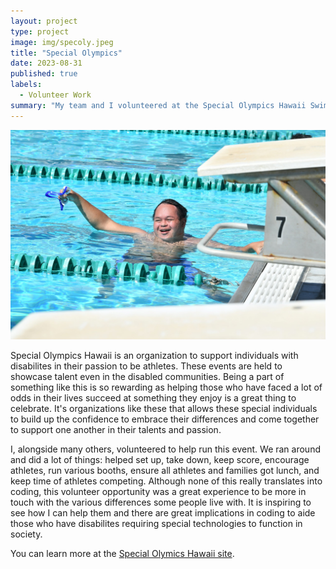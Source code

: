 ```yaml
---
layout: project
type: project
image: img/specoly.jpeg
title: "Special Olympics"
date: 2023-08-31
published: true
labels:
  - Volunteer Work
summary: "My team and I volunteered at the Special Olympics Hawaii Swimming event, held at UH Manoa."
---
```



<div class="text-center p-4">
  <img width="600px" src="../img/specoly2.JPG" class="img" >
</div>
  

Special Olympics Hawaii is an organization to support individuals with disabilites in their passion to be athletes. These events are held to showcase talent even in the disabled communities. Being a part of something like this is so rewarding as helping those who have faced a lot of odds in their lives succeed at something they enjoy is a great thing to celebrate. It's organizations like these that allows these special individuals to build up the confidence to embrace their differences and come together to support one another in their talents and passion. 


I, alongside many others, volunteered to help run this event. We ran around and did a lot of things: helped set up, take down, keep score, encourage athletes, run various booths, ensure all athletes and families got lunch, and keep time of athletes competing. Although none of this really translates into coding, this volunteer opportunity was a great experience to be more in touch with the various differences some people live with. It is inspiring to see how I can help them and there are great implications in coding to aide those who have disabilites requiring special technologies to function in society. 

You can learn more at the [Special Olymics Hawaii site](https://sohawaii.org).
